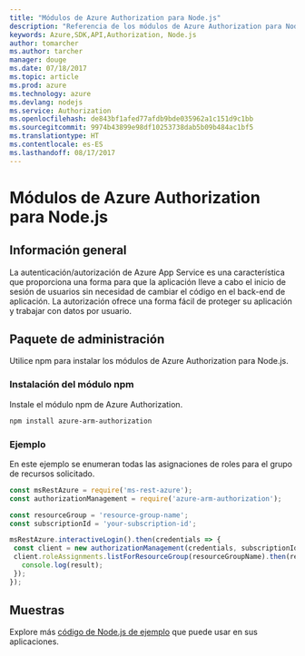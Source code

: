 ```yaml
---
title: "Módulos de Azure Authorization para Node.js"
description: "Referencia de los módulos de Azure Authorization para Node.js"
keywords: Azure,SDK,API,Authorization, Node.js
author: tomarcher
ms.author: tarcher
manager: douge
ms.date: 07/18/2017
ms.topic: article
ms.prod: azure
ms.technology: azure
ms.devlang: nodejs
ms.service: Authorization
ms.openlocfilehash: de843bf1afed77afdb9bde035962a1c151d9c1bb
ms.sourcegitcommit: 9974b43899e98df10253738dab5b09b484ac1bf5
ms.translationtype: HT
ms.contentlocale: es-ES
ms.lasthandoff: 08/17/2017
---
```

# <a name="azure-authorization-modules-for-nodejs"></a>Módulos de Azure Authorization para Node.js

## <a name="overview"></a>Información general

La autenticación/autorización de Azure App Service es una característica que proporciona una forma para que la aplicación lleve a cabo el inicio de sesión de usuarios sin necesidad de cambiar el código en el back-end de aplicación. La autorización ofrece una forma fácil de proteger su aplicación y trabajar con datos por usuario.

## <a name="management-package"></a>Paquete de administración

Utilice npm para instalar los módulos de Azure Authorization para Node.js.

### <a name="install-the-npm-module"></a>Instalación del módulo npm

Instale el módulo npm de Azure Authorization.

```bash
npm install azure-arm-authorization
```

### <a name="example"></a>Ejemplo

En este ejemplo se enumeran todas las asignaciones de roles para el grupo de recursos solicitado.

```javascript
const msRestAzure = require('ms-rest-azure');
const authorizationManagement = require('azure-arm-authorization');

const resourceGroup = 'resource-group-name';
const subscriptionId = 'your-subscription-id';

msRestAzure.interactiveLogin().then(credentials => {
 const client = new authorizationManagement(credentials, subscriptionId);
 client.roleAssignments.listForResourceGroup(resourceGroupName).then(result => {
   console.log(result);
 });
});
```

## <a name="samples"></a>Muestras

Explore más [código de Node.js de ejemplo](https://azure.microsoft.com/resources/samples/?platform=nodejs) que puede usar en sus aplicaciones.
